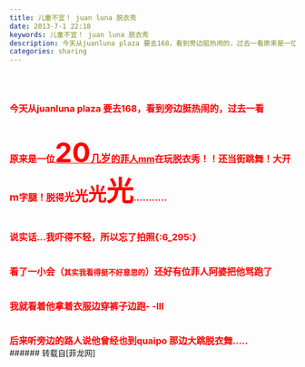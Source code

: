 ```yaml
---
title: 儿童不宜！ juan luna 脱衣秀
date: 2013-7-1 22:18
keywords: 儿童不宜！ juan luna 脱衣秀
description: 今天从juanluna plaza 要去168，看到旁边挺热闹的，过去一看原来是一位20几岁的菲人mm在玩脱衣秀！！还当街跳舞！大开m字腿！脱得光光光光...........说实话...我吓得不轻，所以忘了拍照{:6_295:}看了一小会（其实我看得挺不好意思的）还好有位菲人阿婆把他骂跑了我就看着他拿着衣服边穿裤子边跑- -lll后来听旁边的路人说他曾经也到quaipo 那边大跳脱衣舞.....
categories: sharing
---
```

<td class="t_f" id="postmessage_14044">

<br/>
<br/>
<br/>
<strong><font size="3"><font color="#ff0000">今天从juanluna plaza 要去168，看到旁边挺热闹的，过去一看<img alt="" border="0" onclick="" onmouseover="" smilieid="249" src="static/image/smiley/Xiongmao/24.gif"/></font></font></strong><br/>
<strong><font size="3"><font color="#ff0000"><br/>
</font></font></strong><br/>
<strong><font color="#ff0000"><font size="3">原来是一位</font><u><font size="7">20</font><font size="4">几岁</font><font size="3">的菲人mm</font></u><font size="3">在玩脱衣秀！！还当街跳舞！大开</font></font><font size="4"><font color="#ff0000">m</font></font><font size="3"><font color="#ff0000">字腿！</font></font><font size="3"><font color="#ff0000">脱</font></font><font size="3"><font color="#ff0000">得</font></font><font size="4"><font color="#ff0000">光</font></font><font size="5"><font color="#ff0000">光</font></font><font size="6"><font color="#ff0000">光</font></font><font size="7"><font color="#ff0000">光</font></font><font size="3"><font color="#ff0000">...........</font></font></strong><br/>
<strong><font size="3"><font color="#ff0000"><br/>
</font></font></strong><br/>
<strong><font size="3"><font color="#ff0000">说实话...我吓得不轻，所以忘了拍照{:6_295:}</font></font></strong><br/>
<strong><font size="3"><font color="#ff0000"><br/>
</font></font></strong><br/>
<strong><font size="3"><font color="#ff0000">看了一小会（</font></font><font size="2"><font color="#ff0000">其实我看得挺不好意思的</font></font><font size="3"><font color="#ff0000">）还好有位菲人阿婆把他骂跑了</font></font></strong><br/>
<strong><font size="3"><font color="#ff0000"><br/>
</font></font></strong><br/>
<strong><font size="3"><font color="#ff0000">我就看着他拿着衣服边穿裤子边跑- -lll</font></font></strong><br/>
<strong><font size="3"><font color="#ff0000"><br/>
</font></font></strong><br/>
<strong><font size="3"><font color="#ff0000">后来听旁边的路人说他曾经也到quaipo 那边大跳脱衣舞.....</font></font></strong><br/>
</td>
###### 转载自[菲龙网]